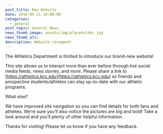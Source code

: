 ```yaml
---
post_title: New Website
date: 2018-05-21 10:00:00
categories:
  - general
post_topic: General News
news_thumb_image: assets/img/placeholder.jpg
news_thumb_alt:
description: Website revamped!
---
```


The Athletics Department is thrilled to introduce our brand-new website!

This site allows us to interact more than ever before through live social media feeds, news stories, and more. Please share a link to [https://athletics.kcc.edu](https://athletics.kcc.edu) so friends and prospective students/athletes can stay up-to-date with our athletic programs.

What else?

We have improved site navigation so you can find details for both fans and athletes. We’re sure you’ll also notice the pictures are big and bold! Take a look around and you’ll plenty of other helpful information.

Thanks for visiting! Please let us know if you have any feedback.
